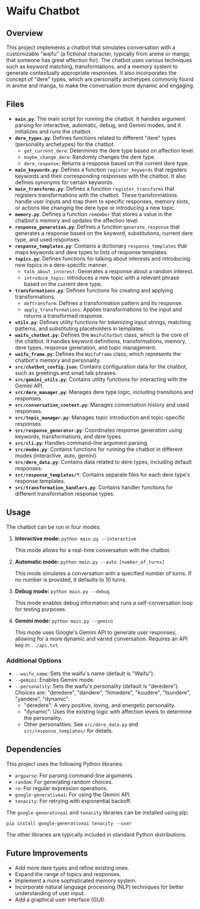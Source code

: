 # Waifu Chatbot

## Overview

This project implements a chatbot that simulates conversation with a customizable "waifu" (a fictional character, typically from anime or manga, that someone has great affection for). The chatbot uses various techniques such as keyword matching, transformations, and a memory system to generate contextually appropriate responses. It also incorporates the concept of "dere" types, which are personality archetypes commonly found in anime and manga, to make the conversation more dynamic and engaging.

## Files

-   **`main.py`**: The main script for running the chatbot. It handles argument parsing for interactive, automatic, debug, and Gemini modes, and it initializes and runs the chatbot.
-   **`dere_types.py`**: Defines functions related to different "dere" types (personality archetypes) for the chatbot.
    -   `get_current_dere`: Determines the dere type based on affection level.
    -   `maybe_change_dere`: Randomly changes the dere type.
    -   `dere_response`: Returns a response based on the current dere type.
-   **`main_keywords.py`**: Defines a function `register_keywords` that registers keywords and their corresponding responses with the chatbot. It also defines synonyms for certain keywords.
-   **`main_transforms.py`**: Defines a function `register_transforms` that registers transformations with the chatbot. These transformations handle user inputs and map them to specific responses, memory slots, or actions like changing the dere type or introducing a new topic.
-   **`memory.py`**: Defines a function `remember` that stores a value in the chatbot's memory and updates the affection level.
-   **`response_generation.py`**: Defines a function `generate_response` that generates a response based on the keyword, substitutions, current dere type, and used responses.
-   **`response_templates.py`**: Contains a dictionary `response_templates` that maps keywords and dere types to lists of response templates.
-   **`topics.py`**: Defines functions for talking about interests and introducing new topics in a dere-specific manner.
    -   `talk_about_interest`: Generates a response about a random interest.
    -   `introduce_topic`: Introduces a new topic with a relevant phrase based on the current dere type.
-   **`transformations.py`**: Defines functions for creating and applying transformations.
    -   `deftransform`: Defines a transformation pattern and its response.
    -   `apply_transformations`: Applies transformations to the input and returns a transformed response.
-   **`utils.py`**: Defines utility functions for tokenizing input strings, matching patterns, and substituting placeholders in templates.
-   **`waifu_chatbot.py`**: Defines the `WaifuChatbot` class, which is the core of the chatbot. It handles keyword definitions, transformations, memory, dere types, response generation, and topic management.
-   **`waifu_frame.py`**: Defines the `WaifuFrame` class, which represents the chatbot's memory and personality.
-   **`src/chatbot_config.json`**: Contains configuration data for the chatbot, such as greetings and small talk phrases.
-   **`src/gemini_utils.py`**: Contains utility functions for interacting with the Gemini API.
-    **`src/dere_manager.py`**: Manages dere type logic, including transitions and responses.
-   **`src/conversation_context.py`**: Manages conversation history and used responses.
-   **`src/topic_manager.py`**: Manages topic introduction and topic-specific responses.
-   **`src/response_generator.py`**: Coordinates response generation using keywords, transformations, and dere types.
-   **`src/cli.py`**: Handles command-line argument parsing.
-   **`src/modes.py`**: Contains functions for running the chatbot in different modes (interactive, auto, gemini).
-   **`src/dere_data.py`**: Contains data related to dere types, including default responses.
- **`src/response_templates/*`**: Contains separate files for each dere type's response templates.
- **`src/transformation_handlers.py`**: Contains handler functions for different transformation response types.

## Usage

The chatbot can be run in four modes:

1.  **Interactive mode:** `python main.py --interactive`

    This mode allows for a real-time conversation with the chatbot.

2.  **Automatic mode:** `python main.py --auto [number_of_turns]`

    This mode simulates a conversation with a specified number of turns. If no number is provided, it defaults to 10 turns.

3.  **Debug mode:** `python main.py --debug`

    This mode enables debug information and runs a self-conversation loop for testing purposes.

4.  **Gemini mode:** `python main.py --gemini`

    This mode uses Google's Gemini API to generate user responses, allowing for a more dynamic and varied conversation. Requires an API key in `../api.txt`.

### Additional Options

-   `--waifu_name`: Sets the waifu's name (default is "Waifu").
-   `--gemini`: Enables Gemini mode.
-   `--personality`: Sets the waifu's personality (default is "deredere"). Choices are: "deredere", "dandere", "himedere", "kuudere", "tsundere", "yandere", "dynamic".
    - "deredere": A very positive, loving, and energetic personality.
    - "dynamic": Uses the existing logic with affection levels to determine the personality.
    - Other personalities: See `src/dere_data.py` and `src/response_templates/` for details.

## Dependencies

This project uses the following Python libraries:

-   `argparse`: For parsing command-line arguments.
-   `random`: For generating random choices.
-   `re`: For regular expression operations.
-   `google-generativeai`: For using the Gemini API.
-   `tenacity`: For retrying with exponential backoff.

The `google-generativeai` and `tenacity` libraries can be installed using pip:

```
pip install google-generativeai tenacity --user
```

The other libraries are typically included in standard Python distributions.

## Future Improvements

-   Add more dere types and refine existing ones.
-   Expand the range of topics and responses.
-   Implement a more sophisticated memory system.
-   Incorporate natural language processing (NLP) techniques for better understanding of user input.
-   Add a graphical user interface (GUI).